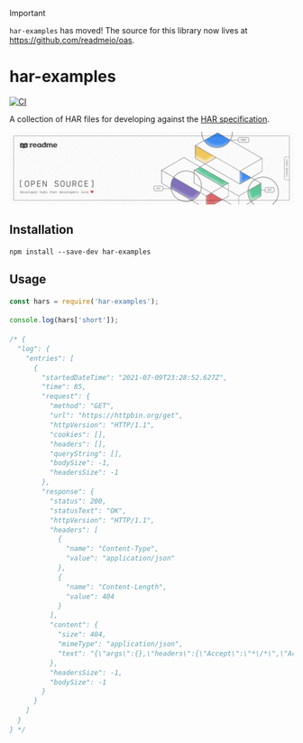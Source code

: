 > [!IMPORTANT]  
> `har-examples` has moved! The source for this library now lives at https://github.com/readmeio/oas.

# har-examples
[![CI](https://github.com/readmeio/har-examples/workflows/CI/badge.svg)](https://github.com/readmeio/har-examples)

A collection of HAR files for developing against the [HAR specification](http://www.softwareishard.com/blog/har-12-spec/).

[![](https://raw.githubusercontent.com/readmeio/.github/main/oss-header.png)](https://readme.io)

## Installation

```
npm install --save-dev har-examples
```

## Usage
```js
const hars = require('har-examples');

console.log(hars['short']);

/* {
  "log": {
    "entries": [
      {
        "startedDateTime": "2021-07-09T23:28:52.627Z",
        "time": 85,
        "request": {
          "method": "GET",
          "url": "https://httpbin.org/get",
          "httpVersion": "HTTP/1.1",
          "cookies": [],
          "headers": [],
          "queryString": [],
          "bodySize": -1,
          "headersSize": -1
        },
        "response": {
          "status": 200,
          "statusText": "OK",
          "httpVersion": "HTTP/1.1",
          "headers": [
            {
              "name": "Content-Type",
              "value": "application/json"
            },
            {
              "name": "Content-Length",
              "value": 404
            }
          ],
          "content": {
            "size": 404,
            "mimeType": "application/json",
            "text": "{\"args\":{},\"headers\":{\"Accept\":\"*\/*\",\"Accept-Encoding\":\"gzip, deflate, br\",\"Cache-Control\":\"no-cache\",\"Host\":\"httpbin.org\"},\"origin\":\"127.0.0.1\",\"url\":\"https://httpbin.org/get\"}"
          },
          "headersSize": -1,
          "bodySize": -1
        }
      }
    ]
  }
} */
```
